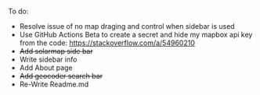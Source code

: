 To do:

- Resolve issue of no map draging and control when sidebar is used
- Use GitHub Actions Beta to create a secret and hide my mapbox api key from the code:
    https://stackoverflow.com/a/54960210
- ~~Add solarmap side bar~~
- Write sidebar info
- Add About page
- ~~Add geocoder search bar~~
- Re-Write Readme.md
